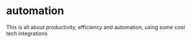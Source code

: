 # automation
This is all about productivity, efficiency and automation, using some cool tech integrations
